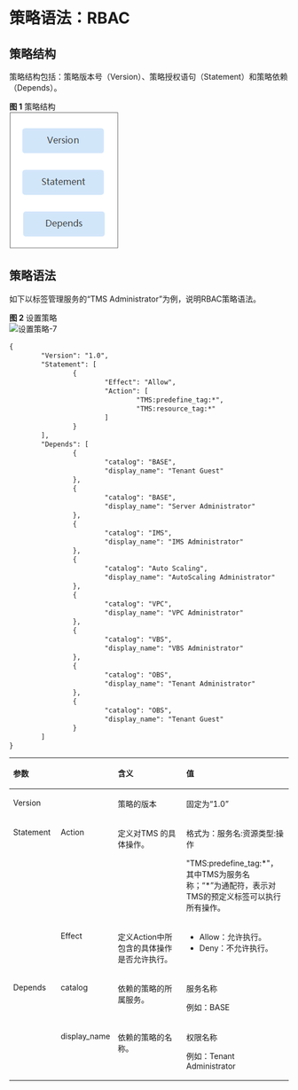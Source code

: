 # 策略语法：RBAC<a name="tms_04_0003"></a>

## 策略结构<a name="section1661242202715"></a>

策略结构包括：策略版本号（Version）、策略授权语句（Statement）和策略依赖（Depends）。

**图 1**  策略结构<a name="fig2641112616326"></a>  
![](figures/策略结构.png "策略结构")

## 策略语法<a name="section1030510262812"></a>

如下以标签管理服务的“TMS Administrator”为例，说明RBAC策略语法。

**图 2**  设置策略<a name="fig167521424204319"></a>  
![](figures/设置策略-7.png "设置策略-7")

```
{
        "Version": "1.0",
        "Statement": [
                {
                        "Effect": "Allow",
                        "Action": [
                                "TMS:predefine_tag:*",
                                "TMS:resource_tag:*"
                        ]
                }
        ],
        "Depends": [
                {
                        "catalog": "BASE",
                        "display_name": "Tenant Guest"
                },
                {
                        "catalog": "BASE",
                        "display_name": "Server Administrator"
                },
                {
                        "catalog": "IMS",
                        "display_name": "IMS Administrator"
                },
                {
                        "catalog": "Auto Scaling",
                        "display_name": "AutoScaling Administrator"
                },
                {
                        "catalog": "VPC",
                        "display_name": "VPC Administrator"
                },
                {
                        "catalog": "VBS",
                        "display_name": "VBS Administrator"
                },
                {
                        "catalog": "OBS",
                        "display_name": "Tenant Administrator"
                },
                {
                        "catalog": "OBS",
                        "display_name": "Tenant Guest"
                }
        ]
}
```

<a name="table4805855114411"></a>
<table><thead align="left"><tr id="row8886195594416"><th class="cellrowborder" colspan="2" valign="top" id="mcps1.1.5.1.1"><p id="p208861355114419"><a name="p208861355114419"></a><a name="p208861355114419"></a>参数</p>
</th>
<th class="cellrowborder" valign="top" id="mcps1.1.5.1.2"><p id="p17886165510447"><a name="p17886165510447"></a><a name="p17886165510447"></a>含义</p>
</th>
<th class="cellrowborder" valign="top" id="mcps1.1.5.1.3"><p id="p1388655514447"><a name="p1388655514447"></a><a name="p1388655514447"></a>值</p>
</th>
</tr>
</thead>
<tbody><tr id="row3886655114415"><td class="cellrowborder" colspan="2" valign="top" headers="mcps1.1.5.1.1 "><p id="p12886155154416"><a name="p12886155154416"></a><a name="p12886155154416"></a>Version</p>
</td>
<td class="cellrowborder" valign="top" headers="mcps1.1.5.1.2 "><p id="p1988635512447"><a name="p1988635512447"></a><a name="p1988635512447"></a>策略的版本</p>
</td>
<td class="cellrowborder" valign="top" headers="mcps1.1.5.1.3 "><p id="p8886115564418"><a name="p8886115564418"></a><a name="p8886115564418"></a>固定为“1.0”</p>
</td>
</tr>
<tr id="row5887185515441"><td class="cellrowborder" rowspan="2" valign="top" width="17.17171717171717%" headers="mcps1.1.5.1.1 "><p id="p128871755134412"><a name="p128871755134412"></a><a name="p128871755134412"></a>Statement</p>
</td>
<td class="cellrowborder" valign="top" width="17.17171717171717%" headers="mcps1.1.5.1.1 "><p id="p08878555448"><a name="p08878555448"></a><a name="p08878555448"></a>Action</p>
</td>
<td class="cellrowborder" valign="top" width="27.14271427142714%" headers="mcps1.1.5.1.2 "><p id="p178871955184419"><a name="p178871955184419"></a><a name="p178871955184419"></a>定义对TMS 的具体操作。</p>
</td>
<td class="cellrowborder" valign="top" width="38.513851385138516%" headers="mcps1.1.5.1.3 "><p id="p2088785524410"><a name="p2088785524410"></a><a name="p2088785524410"></a>格式为：服务名:资源类型:操作</p>
<p id="p58871955144410"><a name="p58871955144410"></a><a name="p58871955144410"></a>"TMS:predefine_tag:*"，其中TMS为服务名称；“*”为通配符，表示对TMS的预定义标签可以执行所有操作。</p>
</td>
</tr>
<tr id="row188785524410"><td class="cellrowborder" valign="top" headers="mcps1.1.5.1.1 "><p id="p1887755154417"><a name="p1887755154417"></a><a name="p1887755154417"></a>Effect</p>
</td>
<td class="cellrowborder" valign="top" headers="mcps1.1.5.1.1 "><p id="p1788719556444"><a name="p1788719556444"></a><a name="p1788719556444"></a>定义Action中所包含的具体操作是否允许执行。</p>
</td>
<td class="cellrowborder" valign="top" headers="mcps1.1.5.1.2 "><a name="ul188871455134417"></a><a name="ul188871455134417"></a><ul id="ul188871455134417"><li>Allow：允许执行。</li><li>Deny：不允许执行。</li></ul>
</td>
</tr>
<tr id="row1588715544411"><td class="cellrowborder" rowspan="2" valign="top" width="17.17171717171717%" headers="mcps1.1.5.1.1 "><p id="p1688715555445"><a name="p1688715555445"></a><a name="p1688715555445"></a>Depends</p>
</td>
<td class="cellrowborder" valign="top" width="17.17171717171717%" headers="mcps1.1.5.1.1 "><p id="p38871055154411"><a name="p38871055154411"></a><a name="p38871055154411"></a>catalog</p>
</td>
<td class="cellrowborder" valign="top" width="27.14271427142714%" headers="mcps1.1.5.1.2 "><p id="p12887115544418"><a name="p12887115544418"></a><a name="p12887115544418"></a>依赖的策略的所属服务。</p>
</td>
<td class="cellrowborder" valign="top" width="38.513851385138516%" headers="mcps1.1.5.1.3 "><p id="p18887185574414"><a name="p18887185574414"></a><a name="p18887185574414"></a>服务名称</p>
<p id="p2088795524414"><a name="p2088795524414"></a><a name="p2088795524414"></a>例如：BASE</p>
</td>
</tr>
<tr id="row38871155174412"><td class="cellrowborder" valign="top" headers="mcps1.1.5.1.1 "><p id="p3887355204419"><a name="p3887355204419"></a><a name="p3887355204419"></a>display_name</p>
</td>
<td class="cellrowborder" valign="top" headers="mcps1.1.5.1.1 "><p id="p12887655154413"><a name="p12887655154413"></a><a name="p12887655154413"></a>依赖的策略的名称。</p>
</td>
<td class="cellrowborder" valign="top" headers="mcps1.1.5.1.2 "><p id="p158887551446"><a name="p158887551446"></a><a name="p158887551446"></a>权限名称</p>
<p id="p688825519446"><a name="p688825519446"></a><a name="p688825519446"></a>例如：Tenant Administrator</p>
</td>
</tr>
</tbody>
</table>

